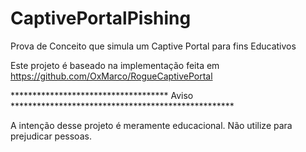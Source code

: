 # CaptivePortalPishing
Prova de Conceito que simula um Captive Portal para fins Educativos

Este projeto é baseado na implementação feita em https://github.com/OxMarco/RogueCaptivePortal

************************************ Aviso ***************************************************

A intenção desse projeto é meramente educacional. Não utilize para prejudicar pessoas. 
